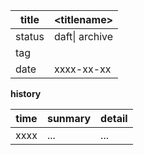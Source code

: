 | title | \<titlename> |
|--|--|
| status | daft\| archive |
| tag| | |
| date | xxxx-xx-xx|

**history**

|time|sunmary|detail|
|---|--|--|
|xxxx| ...| ...|

